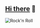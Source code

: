 ## [Hi there]() 👋
![Rock'n Roll](https://1.bp.blogspot.com/-x1CvWcORzkU/V90Dr372SBI/AAAAAAAAFDk/Mzeu-CLAGh8BZHrftvp9YAzOul9fwJfnwCLcB/s280/aguante_el_rock_and_roll_02.jpg)

<!--
**Albert29-01/Albert29-01** is a ✨ _special_ ✨ repository because its `README.md` (this file) appears on your GitHub profile.

Here are some ideas to get you started:

- 🔭 I’m currently working on ...
- 🌱 I’m currently learning ...
- 👯 I’m looking to collaborate on ...
- 🤔 I’m looking for help with ...
- 💬 Ask me about ...
- 📫 How to reach me: ...
- 😄 Pronouns: ...
- ⚡ Fun fact: ...
-->
